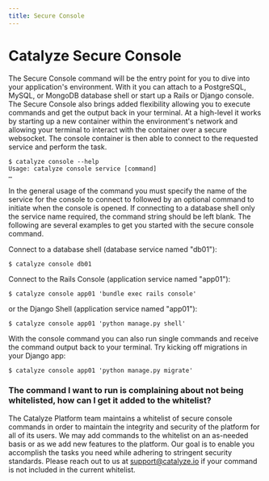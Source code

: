 ```yaml
---
title: Secure Console
---
```


Catalyze Secure Console
=======================

The Secure Console command will be the entry point for you to dive into your application's environment. With it you can attach to a PostgreSQL, MySQL, or MongoDB database shell or start up a Rails or Django console. The Secure Console also brings added flexibility allowing you to execute commands and get the output back in your terminal. At a high-level it works by starting up a new container within the environment's network and allowing your terminal to interact with the container over a secure websocket. The console container is then able to connect to the requested service and perform the task. 

```
$ catalyze console --help
Usage: catalyze console service [command]
…
```

In the general usage of the command you must specify the name of the service for the console to connect to followed by an optional command to initiate when the console is opened. If connecting to a database shell only the service name required, the command string should be left blank. The following are several examples to get you started with the secure console command.

Connect to a database shell (database service named "db01"):

```
$ catalyze console db01
```

Connect to the Rails Console (application service named "app01"):

```
$ catalyze console app01 'bundle exec rails console'
```

or the Django Shell (application service named "app01"):

```
$ catalyze console app01 'python manage.py shell'
```

With the console command you can also run single commands and receive the command output back to your terminal. Try kicking off migrations in your Django app:

```
$ catalyze console app01 'python manage.py migrate'
```

### The command I want to run is complaining about not being whitelisted, how can I get it added to the whitelist?
The Catalyze Platform team maintains a whitelist of secure console commands in order to maintain the integrity and security of the platform for all of its users. We may add commands to the whitelist on an as-needed basis or as we add new features to the platform. Our goal is to enable you accomplish the tasks you need while adhering to stringent security standards. Please reach out to us at support@catalyze.io if your command is not included in the current whitelist. 
